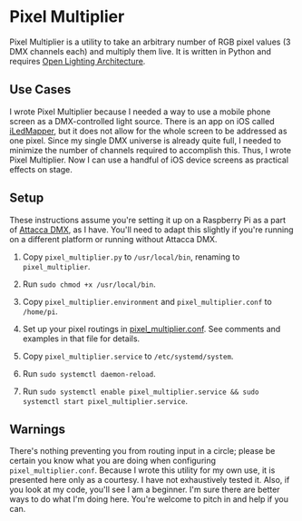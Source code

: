 # Pixel Multiplier

Pixel Multiplier is a utility to take an arbitrary number of RGB pixel values (3 DMX channels each) and multiply them live. It is written in Python and requires [Open Lighting Architecture](https://openlighting.org/ola/).

## Use Cases

I wrote Pixel Multiplier because I needed a way to use a mobile phone screen as a DMX-controlled light source. There is an app on iOS called [iLedMapper](https://itunes.apple.com/us/app/iledmapper/id404442976?mt=8), but it does not allow for the whole screen to be addressed as one pixel. Since my single DMX universe is already quite full, I needed to minimize the number of channels required to accomplish this. Thus, I wrote Pixel Multiplier. Now I can use a handful of iOS device screens as practical effects on stage.

## Setup

These instructions assume you're setting it up on a Raspberry Pi as a part of [Attacca DMX](https://github.com/swiss6th/attacca-dmx), as I have. You'll need to adapt this slightly if you're running on a different platform or running without Attacca DMX.

1. Copy `pixel_multiplier.py` to `/usr/local/bin`, renaming to `pixel_multiplier`.

1. Run `sudo chmod +x /usr/local/bin`.

1. Copy `pixel_multiplier.environment` and `pixel_multiplier.conf` to `/home/pi`.

1. Set up your pixel routings in [pixel_multiplier.conf](https://github.com/swiss6th/pixel-multiplier/blob/master/home/pi/pixel_multiplier.conf). See comments and examples in that file for details.

1. Copy `pixel_multiplier.service` to `/etc/systemd/system`.

1. Run `sudo systemctl daemon-reload`.

1. Run `sudo systemctl enable pixel_multiplier.service && sudo systemctl start pixel_multiplier.service`.

## Warnings

There's nothing preventing you from routing input in a circle; please be certain you know what you are doing when configuring `pixel_multiplier.conf`. Because I wrote this utility for my own use, it is presented here only as a courtesy. I have not exhaustively tested it. Also, if you look at my code, you'll see I am a beginner. I'm sure there are better ways to do what I'm doing here. You're welcome to pitch in and help if you can.